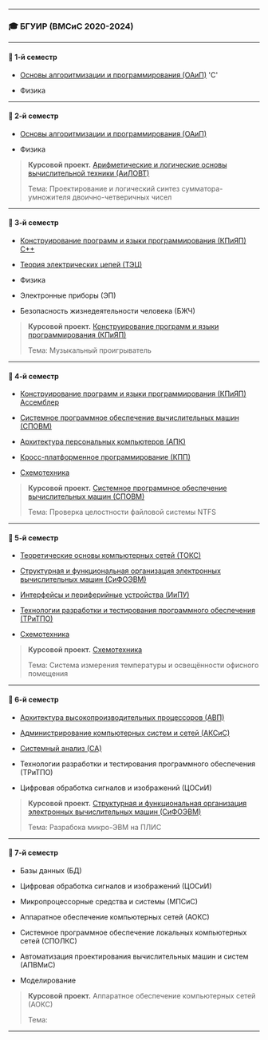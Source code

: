 **********
### 🎓 БГУИР (ВМСиС 2020-2024) 
***********
#### 📗 1-й семестр
- [Основы алгоритмизации и программирования (ОАиП)](https://github.com/Lipki3/OAIP) 'C'

- Физика 
----------
#### 📗 2-й семестр
- [Основы алгоритмизации и программирования (ОАиП)](https://github.com/Lipki3/OAIP)
 
- Физика 

> **Курсовой проект.**
>  [Арифметические и логические основы вычислительной техники (АиЛОВТ)](https://github.com/Lipki3/AILOVT)
> 
> Тема: Проектирование и логический синтез сумматора-умножителя двоично-четверичных чисел
------------
#### 📘 3-й семестр
- [Конструирование программ и языки программирования (КПиЯП) С++](https://github.com/Lipki3/KPIYAP-CPP)

- [Теория электрических цепей (ТЭЦ)](https://github.com/Lipki3/TEC)

- Физика 

- Электронные приборы (ЭП)

- Безопасность жизнедеятельности человека (БЖЧ)

> **Курсовой проект.**
>  [Конструирование программ и языки программирования (КПиЯП)](https://github.com/Lipki3/MP3-Player)
> 
> Тема: Музыкальный проигрыватель
---------------
#### 📘 4-й семестр
- [Конструирование программ и языки программирования (КПиЯП) Ассемблер](https://github.com/Lipki3/KPIYAP-Assembly)

- [Системное программное обеспечение вычислительных машин (СПОВМ)](https://github.com/Lipki3/SPOVM)

- [Архитектура персональных компьютеров (АПК)](https://github.com/Lipki3/APK)

- [Кросс-платформенное программирование (КПП)](https://github.com/Lipki3/KPP)

- [Схемотехника](https://github.com/Lipki3/SchemT)

> **Курсовой проект.**
>  [Системное программное обеспечение вычислительных машин (СПОВМ)](https://github.com/Lipki3/SPOVM)
> 
> Тема: Проверка целостности файловой системы NTFS 
------------------
#### 📙 5-й семестр
- [Теоретические основы компьютерных сетей (ТОКС)](https://github.com/Lipki3/TOKS)

- [Структурная и функциональная организация электронных вычислительных машин (СиФОЭВМ)](https://github.com/Lipki3/SIFO)

- [Интерфейсы и периферийные устройства (ИиПУ)](https://github.com/Lipki3/IIPU)

- [Технологии разработки и тестирования программного обеспечения (ТРиТПО)](https://github.com/Lipki3/TRITPO-LAB2-6)

- [Схемотехника](https://github.com/Lipki3/SchemT)

> **Курсовой проект.** 
>  [Схемотехника](https://github.com/Lipki3/Temperature-Luminocity_Controller)
> 
> Тема: Система измерения температуры и освещённости офисного помещения
--------------
#### 📙 6-й семестр
- [Архитектура высокопроизводительных процессоров (АВП)](https://github.com/Lipki3/AVP)

- [Администрирование компьютерных систем и сетей (АКСиС)](https://github.com/Lipki3/AKSIS)

- [Системный анализ (СА)](https://github.com/Lipki3/SA)

- Технологии разработки и тестирования программного обеспечения (ТРиТПО)

- Цифровая обработка сигналов и изображений (ЦОСиИ)

> **Курсовой проект.**
>  [Структурная и функциональная организация электронных вычислительных машин (СиФОЭВМ)](https://github.com/Lipki3/SiFO-CP)
> 
> Тема: Разрабока микро-ЭВМ на ПЛИС
---------------
#### 📕 7-й семестр
- Базы данных (БД)

- Цифровая обработка сигналов и изображений (ЦОСиИ)

- Микропроцессорные средства и системы (МПСиС)

- Аппаратное обеспечение компьютерных сетей (АОКС)

- Системное программное обеспечение локальных компьютерных сетей (СПОЛКС)

- Автоматизация проектирования вычислительных машин и систем (АПВМиС)

- Моделирование

> **Курсовой проект.**
>  Аппаратное обеспечение компьютерных сетей (АОКС)
> 
> Тема: 
---------------



